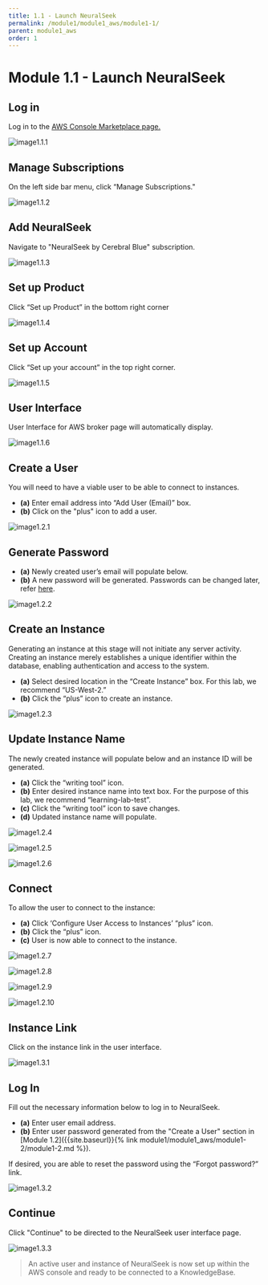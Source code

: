```yaml
---
title: 1.1 - Launch NeuralSeek
permalink: /module1/module1_aws/module1-1/
parent: module1_aws
order: 1
---
```


# Module 1.1 - Launch NeuralSeek

## Log in

Log in to the [AWS Console Marketplace page.](console.aws.amazon.com/marketplace/home)

![image1.1.1](images/image1.1.1.png)

## Manage Subscriptions

On the left side bar menu, click “Manage Subscriptions."

![image1.1.2](images/image1.1.2.png)

## Add NeuralSeek

Navigate to "NeuralSeek by Cerebral Blue" subscription.

![image1.1.3](images/image1.1.3.png)

## Set up Product

Click “Set up Product” in the bottom right corner

![image1.1.4](images/image1.1.4.png)

## Set up Account

Click “Set up your account” in the top right corner.

![image1.1.5](images/image1.1.5.png)

## User Interface 

User Interface for AWS broker page will automatically display.

![image1.1.6](images/image1.1.6.png)

## Create a User

You will need to have a viable user to be able to connect to instances.

- **(a)** Enter email address into “Add User (Email)” box. 
- **(b)** Click on the "plus" icon to add a user.

![image1.2.1](images/image1.2.1.png)

## Generate Password

- **(a)** Newly created user’s email will populate below.
- **(b)** A new password will be generated. Passwords can be changed later, refer [here](module1_aws/module1-3.md).

![image1.2.2](images/image1.2.2.png)

## Create an Instance

Generating an instance at this stage will not initiate any server activity. Creating an instance merely establishes a unique identifier within the database, enabling authentication and access to the system.

- **(a)** Select desired location in the “Create Instance” box. For this lab, we recommend “US-West-2.”
- **(b)** Click the “plus” icon to create an instance.
  
![image1.2.3](images/image1.2.3.png)

## Update Instance Name

The newly created instance will populate below and an instance ID will be generated.

- **(a)** Click the “writing tool” icon.
- **(b)** Enter desired instance name into text box. For the purpose of this lab, we recommend “learning-lab-test”. 
- **(c)** Click the “writing tool” icon to save changes. 
- **(d)** Updated instance name will populate. 
  
![image1.2.4](images/image1.2.4.png)

![image1.2.5](images/image1.2.5.png)

![image1.2.6](images/image1.2.6.png)

## Connect

To allow the user to connect to the instance:

- **(a)** Click ‘Configure User Access to Instances’ “plus” icon.
- **(b)** Click the “plus” icon.
- **(c)** User is now able to connect to the instance.
  
![image1.2.7](images/image1.2.7.png)

![image1.2.8](images/image1.2.8.png)

![image1.2.9](images/image1.2.9.png)

![image1.2.10](images/image1.2.10.png)

## Instance Link

Click on the instance link in the user interface.

![image1.3.1](images/image1.3.1.png)

## Log In

Fill out the necessary information below to log in to NeuralSeek.

- **(a)** Enter user email address.
- **(b)** Enter user password generated from the "Create a User" section in [Module 1.2]({{site.baseurl}}{% link module1/module1_aws/module1-2/module1-2.md %}). 

If desired, you are able to reset the password using the “Forgot password?” link.

![image1.3.2](images/image1.3.2.png)

## Continue

Click "Continue" to be directed to the NeuralSeek user interface page. 

![image1.3.3](images/image1.3.3.png)

> An active user and instance of NeuralSeek is now set up within the AWS console and ready to be connected to a KnowledgeBase.